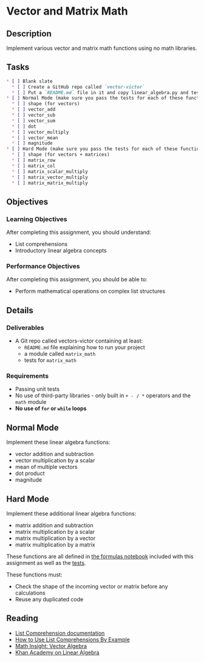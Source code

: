 # Vector and Matrix Math

## Description

Implement various vector and matrix math functions using no math libraries.

## Tasks

```markdown
* [ ] Blank slate
  * [ ] Create a GitHub repo called `vector-victor`
  * [ ] Put a `README.md` file in it and copy linear_algebra.py and test_linear_algebra.py into it from this repository
* [ ] Normal Mode (make sure you pass the tests for each of these functions)
  * [ ] shape (for vectors)
  * [ ] vector_add
  * [ ] vector_sub
  * [ ] vector_sum
  * [ ] dot
  * [ ] vector_multiply
  * [ ] vector_mean
  * [ ] magnitude
* [ ] Hard Mode (make sure you pass the tests for each of these functions)
  * [ ] shape (for vectors + matrices)
  * [ ] matrix_row
  * [ ] matrix_col
  * [ ] matrix_scalar_multiply
  * [ ] matrix_vector_multiply
  * [ ] matrix_matrix_multiply

```

## Objectives

### Learning Objectives

After completing this assignment, you should understand:

* List comprehensions
* Introductory linear algebra concepts

### Performance Objectives

After completing this assignment, you should be able to:

* Perform mathematical operations on complex list structures

## Details

### Deliverables

* A Git repo called vectors-victor containing at least:
  * `README.md` file explaining how to run your project
  * a module called `matrix_math`
  * tests for `matrix_math`

### Requirements

* Passing unit tests
* No use of third-party libraries - only built in `+ - / *` operators and the `math` module
* **No use of `for` or `while` loops**

## Normal Mode

Implement these linear algebra functions:

* vector addition and subtraction
* vector multiplication by a scalar
* mean of multiple vectors
* dot product
* magnitude

## Hard Mode

Implement these additional linear algebra functions:

* matrix addition and subtraction
* matrix multiplication by a scalar
* matrix multiplication by a vector
* matrix multiplication by a matrix

These functions are all defined in [the formulas notebook](Formulas.ipynb) included with this assignment as well as the [tests](test_matrix_math.py).

These functions must:

* Check the shape of the incoming vector or matrix before any calculations
* Reuse any duplicated code

## Reading

* [List Comprehension documentation](https://docs.python.org/3/tutorial/datastructures.html#list-comprehensions)
* [How to Use List Comprehensions By Example](http://howchoo.com/g/ngi2zddjzdf/how-to-use-list-comprehension-in-python)
* [Math Insight: Vector Algebra](http://mathinsight.org/thread/vector_algebra#matrices)
* [Khan Academy on Linear Algebra](https://www.khanacademy.org/math/linear-algebra)
